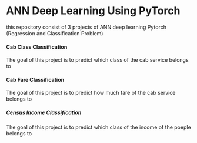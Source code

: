 # ANN Deep Learning Using PyTorch
this repository consist of 3 projects of ANN deep learning Pytorch (Regression and Classification Problem)

#### Cab Class Classification
The goal of this project is to predict which class of the cab service belongs to

#### Cab Fare Classification
The goal of this project is to predict how much fare of the cab service belongs to

##### Census Income Classification
The goal of this project is to predict which class of the income of the poeple belongs to
